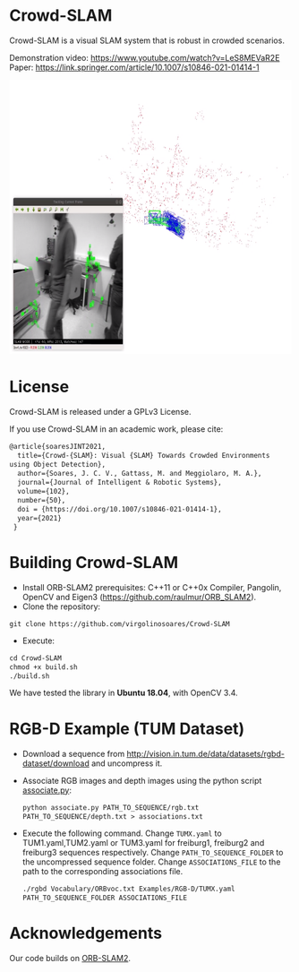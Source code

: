 # Crowd-SLAM

Crowd-SLAM is a visual SLAM system that is robust in crowded scenarios.

Demonstration video: https://www.youtube.com/watch?v=LeS8MEVaR2E
Paper: https://link.springer.com/article/10.1007/s10846-021-01414-1

<img src="images/example.png"
width="773" height="489" /></a>
<!--img src="images/MOT20-01_CYTi.jpg" 
width="960" height="540" /></a!-->

# License

Crowd-SLAM is released under a GPLv3 License.

If you use Crowd-SLAM in an academic work, please cite:

    @article{soaresJINT2021,
      title={Crowd-{SLAM}: Visual {SLAM} Towards Crowded Environments using Object Detection},
      author={Soares, J. C. V., Gattass, M. and Meggiolaro, M. A.},
      journal={Journal of Intelligent & Robotic Systems},
      volume={102},
      number={50},
      doi = {https://doi.org/10.1007/s10846-021-01414-1},
      year={2021}
     }
     
# Building Crowd-SLAM
- Install ORB-SLAM2 prerequisites: C++11 or C++0x Compiler, Pangolin, OpenCV and Eigen3  (https://github.com/raulmur/ORB_SLAM2).
- Clone the repository:
```
git clone https://github.com/virgolinosoares/Crowd-SLAM
```
- Execute:
```
cd Crowd-SLAM
chmod +x build.sh
./build.sh
```

We have tested the library in **Ubuntu 18.04**, with OpenCV 3.4.

# RGB-D Example (TUM Dataset)

- Download a sequence from http://vision.in.tum.de/data/datasets/rgbd-dataset/download and uncompress it.

- Associate RGB images and depth images using the python script [associate.py](http://vision.in.tum.de/data/datasets/rgbd-dataset/tools):

  ```
  python associate.py PATH_TO_SEQUENCE/rgb.txt PATH_TO_SEQUENCE/depth.txt > associations.txt
  ```
- Execute the following command. Change `TUMX.yaml` to TUM1.yaml,TUM2.yaml or TUM3.yaml for freiburg1, freiburg2 and freiburg3 sequences respectively. Change `PATH_TO_SEQUENCE_FOLDER` to the uncompressed sequence folder. Change `ASSOCIATIONS_FILE` to the path to the corresponding associations file.

  ```
  ./rgbd Vocabulary/ORBvoc.txt Examples/RGB-D/TUMX.yaml PATH_TO_SEQUENCE_FOLDER ASSOCIATIONS_FILE
  ```

# Acknowledgements
Our code builds on [ORB-SLAM2](https://github.com/raulmur/ORB_SLAM2).

